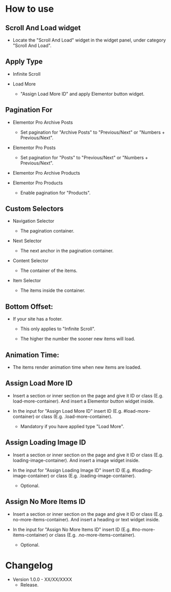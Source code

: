 # How to use

## Scroll And Load widget
- Locate the "Scroll And Load" widget in the widget panel, under category "Scroll And Load".

## Apply Type 
- Infinite Scroll

- Load More
  * "Assign Load More ID" and apply Elementor button widget.
  
## Pagination For
- Elementor Pro Archive Posts
  * Set pagination for "Archive Posts" to "Previous/Next" or "Numbers + Previous/Next".
  
- Elementor Pro Posts
  * Set pagination for "Posts" to "Previous/Next" or "Numbers + Previous/Next".
  
- Elementor Pro Archive Products
  
- Elementor Pro Products
  * Enable pagination for "Products".
	
## Custom Selectors
- Navigation Selector
  * The pagination container.
  
- Next Selector
  * The next anchor in the pagination container.
  
- Content Selector
  * The container of the items.
  
- Item Selector
  * The items inside the container.
     
## Bottom Offset:
- If your site has a footer. 
  * This only applies to "Infinite Scroll".
  
  * The higher the number the sooner new items will load.
   
## Animation Time:
- The items render animation time when new items are loaded.
   
## Assign Load More ID
- Insert a section or inner section on the page and give it ID or class (E.g. load-more-container). And insert a Elementor button widget inside.

- In the input for "Assign Load More ID" insert ID (E.g. #load-more-container) or class (E.g. .load-more-container).
  * Mandatory if you have applied type "Load More".
   
## Assign Loading Image ID
- Insert a section or inner section on the page and give it ID or class (E.g. loading-image-container). And insert a image widget inside.

- In the input for "Assign Loading Image ID" insert ID (E.g. #loading-image-container) or class (E.g. .loading-image-container).
  * Optional.
   
## Assign No More Items ID
- Insert a section or inner section on the page and give it ID or class (E.g. no-more-items-container). And insert a heading or text widget inside.

- In the input for "Assign No More Items ID" insert ID (E.g. #no-more-items-container) or class (E.g. .no-more-items-container).
  * Optional.

# Changelog

- Version 1.0.0 - XX/XX/XXXX 
  * Release.
  
  
